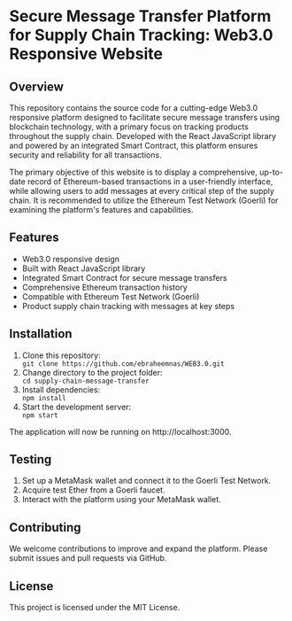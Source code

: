 <!DOCTYPE html>
<html>
  <head>
    <h1>Secure Message Transfer Platform for Supply Chain Tracking: Web3.0 Responsive Website</h1>
  </head>
  <body>
    <h2>Overview</h2>
    <p>This repository contains the source code for a cutting-edge Web3.0 responsive platform designed to facilitate secure message transfers using blockchain technology, with a primary focus on tracking products throughout the supply chain. Developed with the React JavaScript library and powered by an integrated Smart Contract, this platform ensures security and reliability for all transactions.</p>
    <p>The primary objective of this website is to display a comprehensive, up-to-date record of Ethereum-based transactions in a user-friendly interface, while allowing users to add messages at every critical step of the supply chain. It is recommended to utilize the Ethereum Test Network (Goerli) for examining the platform's features and capabilities.</p>
    <h2>Features</h2>
    <ul>
      <li>Web3.0 responsive design</li>
      <li>Built with React JavaScript library</li>
      <li>Integrated Smart Contract for secure message transfers</li>
      <li>Comprehensive Ethereum transaction history</li>
      <li>Compatible with Ethereum Test Network (Goerli)</li>
      <li>Product supply chain tracking with messages at key steps</li>
    </ul>
    <h2>Installation</h2>
    <ol>
      <li>Clone this repository:</li>
      <code>git clone https://github.com/ebraheemnas/WEB3.0.git</code>
      <li>Change directory to the project folder:</li>
      <code>cd supply-chain-message-transfer</code>
      <li>Install dependencies:</li>
      <code>npm install</code>
      <li>Start the development server:</li>
      <code>npm start</code>
    </ol>
    <p>The application will now be running on http://localhost:3000.</p>
    <h2>Testing</h2>
    <ol>
      <li>Set up a MetaMask wallet and connect it to the Goerli Test Network.</li>
      <li>Acquire test Ether from a Goerli faucet.</li>
      <li>Interact with the platform using your MetaMask wallet.</li>
    </ol>
    <h2>Contributing</h2>
    <p>We welcome contributions to improve and expand the platform. Please submit issues and pull requests via GitHub.</p>
    <h2>License</h2>
    <p>This project is licensed under the MIT License.</p>
  </body>
</html>
